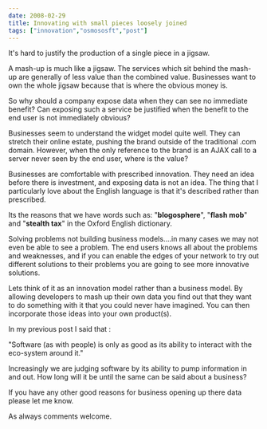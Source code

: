 ```yaml
---
date: 2008-02-29
title: Innovating with small pieces loosely joined
tags: ["innovation","osmososft","post"]
---
```

It's hard to justify the production of a single piece in a jigsaw.  
  
A mash-up is much like a jigsaw. The services which sit behind the mash-up are generally of less value than the combined value. Businesses want to own the whole jigsaw because that is where the obvious money is.  
  
So why should a company expose data when they can see no immediate benefit? Can exposing such a service be justified when the benefit to the end user is not immediately obvious?  
  
Businesses seem to understand the widget model quite well. They can stretch their online estate, pushing the brand outside of the traditional .com domain. However, when the only reference to the brand is an AJAX call to a server never seen by the end user, where is the value?  
  
Businesses are comfortable with prescribed innovation. They need an idea before there is investment, and exposing data is not an idea. The thing that I particularly love about the English language is that it's described rather than prescribed.  
  
Its the reasons that we have words such as: "**blogosphere**", "**flash mob**" and "**stealth tax**" in the Oxford English dictionary.  
  
Solving problems not building business models....in many cases we may not even be able to see a problem. The end users knows all about the problems and weaknesses, and if you can enable the edges of your network to try out different solutions to their problems you are going to see more innovative solutions.  
  
Lets think of it as an innovation model rather than a business model. By allowing developers to mash up their own data you find out that they want to do something with it that you could never have imagined. You can then incorporate those ideas into your own product(s).  
  
In my previous post I said that :  
  
"Software (as with people) is only as good as its ability to interact with the eco-system around it."  
  
Increasingly we are judging software by its ability to pump information in and out. How long will it be until the same can be said about a business?  
  
If you have any other good reasons for business opening up there data please let me know.  
  
As always comments welcome.

        
